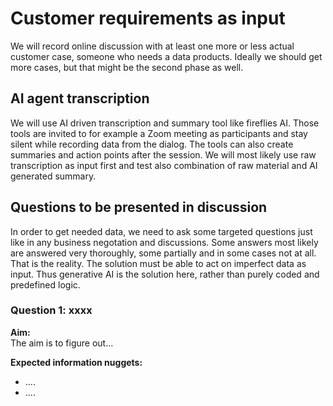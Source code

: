 # Customer requirements as input

We will record online discussion with at least one more or less actual customer case, someone who needs a data products. Ideally we should get more cases, but that might be the second phase as well. 

## AI agent transcription

We will use AI driven transcription and summary tool like fireflies AI. Those tools are invited to for example a Zoom meeting as participants and stay silent while recording data from the dialog. The tools can also create summaries and action points after the session. We will most likely use raw transcription as input first and test also combination of raw material and AI generated summary. 

## Questions to be presented in discussion

In order to get needed data, we need to ask some targeted questions just like in any business negotation and discussions. Some answers most likely are answered very thoroughly, some partially and in some cases not at all. That is the reality. The solution must be able to act on imperfect data as input. Thus generative AI is the solution here, rather than purely coded and predefined logic. 

### Question 1: xxxx

**Aim:**  
The aim is to figure out...

**Expected information nuggets:**

- ....
- ....